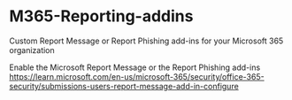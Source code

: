 # M365-Reporting-addins
Custom Report Message or Report Phishing add-ins for your Microsoft 365 organization

Enable the Microsoft Report Message or the Report Phishing add-ins
https://learn.microsoft.com/en-us/microsoft-365/security/office-365-security/submissions-users-report-message-add-in-configure
